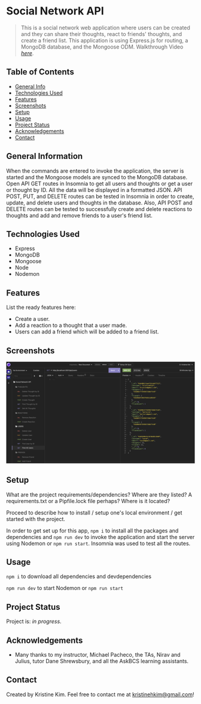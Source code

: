 # Social Network API
> This is a social network web application where users can be created and they can share their thoughts, react to friends' thoughts, and create a friend list.  This application is using Express.js for routing, a MongoDB database, and the Mongoose ODM.
> Walkthrough Video [_here_](https://drive.google.com/file/d/1PaZ6Fm5h5d2_Abd7AyYDrz7KoHE2IzUH/view). <!-- If you have the project hosted somewhere, include the link here. -->

## Table of Contents
* [General Info](#general-information)
* [Technologies Used](#technologies-used)
* [Features](#features)
* [Screenshots](#screenshots)
* [Setup](#setup)
* [Usage](#usage)
* [Project Status](#project-status)
* [Acknowledgements](#acknowledgements)
* [Contact](#contact)
<!-- * [License](#license) -->


## General Information
When the commands are entered to invoke the application, the server is started and the Mongoose models are synced to the MongoDB database.  Open API GET routes in Insomnia to get all users and thoughts or get a user or thought by ID.  All the data will be displayed in a formatted JSON.  API POST, PUT, and DELETE routes can be tested in Insomnia in order to create, update, and delete users and thoughts in the database.  Also, API POST and DELETE routes can be tested to successfully create and delete reactions to thoughts and add and remove friends to a user's friend list.
<!-- You don't have to answer all the questions - just the ones relevant to your project. -->


## Technologies Used
- Express
- MongoDB
- Mongoose
- Node
- Nodemon


## Features
List the ready features here:
- Create a user.
- Add a reaction to a thought that a user made.
- Users can add a friend which will be added to a friend list.


## Screenshots
![Example screenshot](./assets/social-network-api.png)
<!-- If you have screenshots you'd like to share, include them here. -->


## Setup
What are the project requirements/dependencies? Where are they listed? A requirements.txt or a Pipfile.lock file perhaps? Where is it located?

Proceed to describe how to install / setup one's local environment / get started with the project.

In order to get set up for this app, `npm i` to install all the packages and dependencies and `npm run dev` to invoke the application and start the server using Nodemon or `npm run start`.  Insomnia was used to test all the routes.


## Usage

`npm i` to download all dependencies and devdependencies

`npm run dev` to start Nodemon or `npm run start`


## Project Status
Project is: _in progress_.


## Acknowledgements
- Many thanks to my instructor, Michael Pacheco, the TAs, Nirav and Julius, tutor Dane Shrewsbury, and all the AskBCS learning assistants.

## Contact
Created by Kristine Kim.  Feel free to contact me at kristinehkim@gmail.com!


<!-- Optional -->
<!-- ## License -->
<!-- This project is open source and available under the [... License](). -->

<!-- You don't have to include all sections - just the one's relevant to your project -->